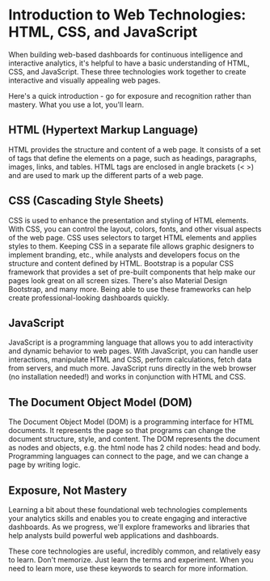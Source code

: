 # Introduction to Web Technologies: HTML, CSS, and JavaScript

When building web-based dashboards for continuous intelligence and interactive analytics, 
it's helpful to have a basic understanding of HTML, CSS, and JavaScript. 
These three technologies work together to create interactive and visually appealing web pages. 

Here's a quick introduction - go for exposure and recognition rather than mastery.
What you use a lot, you'll learn. 

## HTML (Hypertext Markup Language)

HTML provides the structure and content of a web page. 
It consists of a set of tags that define the elements on a page, 
such as headings, paragraphs, images, links, and tables. 
HTML tags are enclosed in angle brackets (< >) and are used to mark up 
the different parts of a web page.

## CSS (Cascading Style Sheets)

CSS is used to enhance the presentation and styling of HTML elements. 
With CSS, you can control the layout, colors, fonts, and other visual aspects 
of the web page. 
CSS uses selectors to target HTML elements and applies styles to them.
Keeping CSS in a separate file allows graphic designers to implement branding, etc., 
while analysts and developers focus on the structure and content defined by HTML. 
Bootstrap is a popular CSS framework that provides a set of pre-built components
that help make our pages look great on all screen sizes. There's also Material Design Bootstrap, and many more. Being able to use these frameworks can help create professional-looking dashboards quickly.

## JavaScript

JavaScript is a programming language that allows you to add interactivity 
and dynamic behavior to web pages. 
With JavaScript, you can handle user interactions, manipulate HTML and CSS, 
perform calculations, fetch data from servers, and much more. 
JavaScript runs directly in the web browser (no installation needed!) and works in conjunction with HTML and CSS.

## The Document Object Model (DOM)

The Document Object Model (DOM) is a programming interface for HTML documents.
It represents the page so that programs can change the document structure, style, and content.
The DOM represents the document as nodes and objects, e.g. the html node has 2 child nodes: head and body.
Programming languages can connect to the page, and we can change a page by writing logic. 

## Exposure, Not Mastery

Learning a bit about these foundational web technologies complements your 
analytics skills and enables you to create engaging and 
interactive dashboards. 
As we progress, we'll explore frameworks and libraries that help analysts build powerful web applications and dashboards.

These core technologies are useful, incredibly common, and relatively easy to learn.
Don't memorize. Just learn the terms and experiment. When you need to learn more, 
use these keywords to search for more information.
